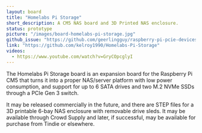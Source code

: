 ```yaml
---
layout: board
title: "Homelabs Pi Storage"
short_description: A CM5 NAS board and 3D Printed NAS enclosure.
status: prototype
picture: "/images/board-homelabs-pi-storage.jpg"
github_issue: "https://github.com/geerlingguy/raspberry-pi-pcie-devices/issues/743"
link: "https://github.com/kelroy1990/Homelabs-Pi-Storage"
videos:
  - https://www.youtube.com/watch?v=GryCOpcglyI
---
```

The Homelabs Pi Storage board is an expansion board for the Raspberry Pi CM5 that turns it into a proper NAS/server platform with low power consumption, and support for up to 6 SATA drives and two M.2 NVMe SSDs through a PCIe Gen 3 switch.

It may be released commercially in the future, and there are STEP files for a 3D printable 6-bay NAS enclosure with removable drive sleds. It may be available through Crowd Supply and later, if successful, may be available for purchase from Tindie or elsewhere.

